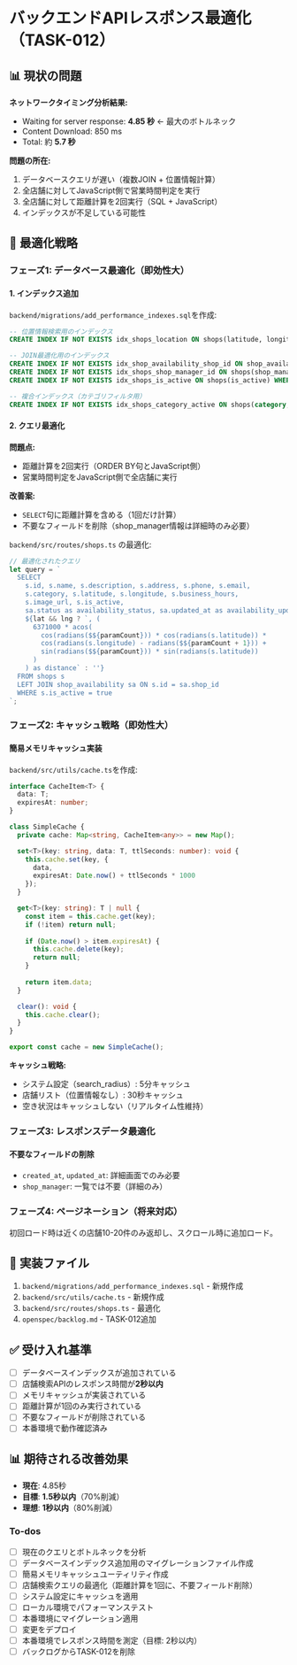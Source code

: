 <!-- e918985b-acee-4171-8e21-d779cf77c2e7 85a50446-842c-4073-87f8-9f89dc799b9d -->
# バックエンドAPIレスポンス最適化（TASK-012）

## 📊 現状の問題

**ネットワークタイミング分析結果:**
- Waiting for server response: **4.85 秒** ← 最大のボトルネック
- Content Download: 850 ms
- Total: 約 **5.7 秒**

**問題の所在:**
1. データベースクエリが遅い（複数JOIN + 位置情報計算）
2. 全店舗に対してJavaScript側で営業時間判定を実行
3. 全店舗に対して距離計算を2回実行（SQL + JavaScript）
4. インデックスが不足している可能性

## 🎯 最適化戦略

### フェーズ1: データベース最適化（即効性大）

#### 1. インデックス追加

`backend/migrations/add_performance_indexes.sql`を作成:

```sql
-- 位置情報検索用のインデックス
CREATE INDEX IF NOT EXISTS idx_shops_location ON shops(latitude, longitude);

-- JOIN最適化用のインデックス
CREATE INDEX IF NOT EXISTS idx_shop_availability_shop_id ON shop_availability(shop_id);
CREATE INDEX IF NOT EXISTS idx_shops_shop_manager_id ON shops(shop_manager_id);
CREATE INDEX IF NOT EXISTS idx_shops_is_active ON shops(is_active) WHERE is_active = true;

-- 複合インデックス（カテゴリフィルタ用）
CREATE INDEX IF NOT EXISTS idx_shops_category_active ON shops(category, is_active);
```

#### 2. クエリ最適化

**問題点:**
- 距離計算を2回実行（ORDER BY句とJavaScript側）
- 営業時間判定をJavaScript側で全店舗に実行

**改善案:**
- `SELECT`句に距離計算を含める（1回だけ計算）
- 不要なフィールドを削除（shop_manager情報は詳細時のみ必要）

`backend/src/routes/shops.ts` の最適化:

```typescript
// 最適化されたクエリ
let query = `
  SELECT 
    s.id, s.name, s.description, s.address, s.phone, s.email, 
    s.category, s.latitude, s.longitude, s.business_hours, 
    s.image_url, s.is_active,
    sa.status as availability_status, sa.updated_at as availability_updated_at
    ${lat && lng ? `, (
      6371000 * acos(
        cos(radians($${paramCount})) * cos(radians(s.latitude)) * 
        cos(radians(s.longitude) - radians($${paramCount + 1})) + 
        sin(radians($${paramCount})) * sin(radians(s.latitude))
      )
    ) as distance` : ''}
  FROM shops s
  LEFT JOIN shop_availability sa ON s.id = sa.shop_id
  WHERE s.is_active = true
`;
```

### フェーズ2: キャッシュ戦略（即効性大）

#### 簡易メモリキャッシュ実装

`backend/src/utils/cache.ts`を作成:

```typescript
interface CacheItem<T> {
  data: T;
  expiresAt: number;
}

class SimpleCache {
  private cache: Map<string, CacheItem<any>> = new Map();

  set<T>(key: string, data: T, ttlSeconds: number): void {
    this.cache.set(key, {
      data,
      expiresAt: Date.now() + ttlSeconds * 1000
    });
  }

  get<T>(key: string): T | null {
    const item = this.cache.get(key);
    if (!item) return null;
    
    if (Date.now() > item.expiresAt) {
      this.cache.delete(key);
      return null;
    }
    
    return item.data;
  }

  clear(): void {
    this.cache.clear();
  }
}

export const cache = new SimpleCache();
```

**キャッシュ戦略:**
- システム設定（search_radius）: 5分キャッシュ
- 店舗リスト（位置情報なし）: 30秒キャッシュ
- 空き状況はキャッシュしない（リアルタイム性維持）

### フェーズ3: レスポンスデータ最適化

#### 不要なフィールドの削除

- `created_at`, `updated_at`: 詳細画面でのみ必要
- `shop_manager`: 一覧では不要（詳細のみ）

### フェーズ4: ページネーション（将来対応）

初回ロード時は近くの店舗10-20件のみ返却し、スクロール時に追加ロード。

## 📁 実装ファイル

1. `backend/migrations/add_performance_indexes.sql` - 新規作成
2. `backend/src/utils/cache.ts` - 新規作成
3. `backend/src/routes/shops.ts` - 最適化
4. `openspec/backlog.md` - TASK-012追加

## ✅ 受け入れ基準

- [ ] データベースインデックスが追加されている
- [ ] 店舗検索APIのレスポンス時間が**2秒以内**
- [ ] メモリキャッシュが実装されている
- [ ] 距離計算が1回のみ実行されている
- [ ] 不要なフィールドが削除されている
- [ ] 本番環境で動作確認済み

## 📊 期待される改善効果

- **現在**: 4.85秒
- **目標**: **1.5秒以内**（70%削減）
- **理想**: **1秒以内**（80%削減）


### To-dos

- [ ] 現在のクエリとボトルネックを分析
- [ ] データベースインデックス追加用のマイグレーションファイル作成
- [ ] 簡易メモリキャッシュユーティリティ作成
- [ ] 店舗検索クエリの最適化（距離計算を1回に、不要フィールド削除）
- [ ] システム設定にキャッシュを適用
- [ ] ローカル環境でパフォーマンステスト
- [ ] 本番環境にマイグレーション適用
- [ ] 変更をデプロイ
- [ ] 本番環境でレスポンス時間を測定（目標: 2秒以内）
- [ ] バックログからTASK-012を削除